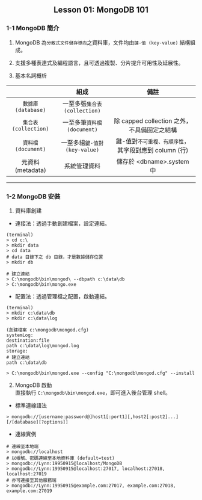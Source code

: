 <h2 align="center">Lesson 01: MongoDB 101</h2>

### 1-1 MongoDB 簡介
1. MongoDB 為`分散式文件儲存導向`之資料庫，文件均由`鍵-值 (key-value)` 結構組成。

2. 支援多種表達式及編程語言，且可透過複製、分片提升可用性及延展性。

3. 基本名詞概析

|  | 組成 | 備註 |
| :---: | :---: | :---: |
| `數據庫 (database)` | 一至多張`集合表 (collection)` | |
| `集合表 (collection)` | 一至多筆`資料檔 (document)` | 除 capped collection 之外，不具備固定之結構 |
| `資料檔 (document)` | 一至多組`鍵-值對 (key-value)` | 鍵-值對`不可重複、有順序性`，其字段對應到 column (行) |
| 元資料 (metadata) | 系統管理資料 | 儲存於 \<dbname>.system 中 |

---
### 1-2 MongoDB 安裝
1. 資料庫創建
- 連接法：透過手動創建檔案，設定連結。
```
(terminal)
> cd c:\
> mkdir data
> cd data
# data 目錄下之 db 目錄，才是數據儲存位置
> mkdir db

# 建立連結
> C:\mongodb\bin\mongod\ --dbpath c:\data\db
> C:\mongodb\bin\mongo.exe
```
- 配置法：透過管理檔之配置，啟動連結。
```
(terminal)
> mkdir c:\data\db
> mkdir c:\data\log

(創建檔案 c:\mongodb\mongod.cfg)
systemLog:
destination:file
path c:\data\log\mongod.log
storage:
# 建立連結
path c:\data\db

> C:\mongodb\bin\mongod.exe --config "C:\mongodb\mongod.cfg" --install
```

2. MongoDB 啟動<br>
直接執行 `C:\mongodb\bin\mongod.exe`，即可進入後台管理 shell。

- 標準連線語法
```
> mongodb://[username:password@]host1[:port1][,host2[:post2]...][/[database][?options]]
```
- 連線實例
```
# 連線至本地端
> mongodb://localhost
# 以帳號、密碼連線至本地資料庫 (default=test)
> mongodb://Lynn:19950915@localhost/MongoDB
> mongodb://Lynn:19950915@localhost:27017, localhost:27018, localhost:27019
# 亦可連接至其他服務端
> mongodb://Lynn:19950915@example.com:27017, example.com:27018, example.com:27019
```
